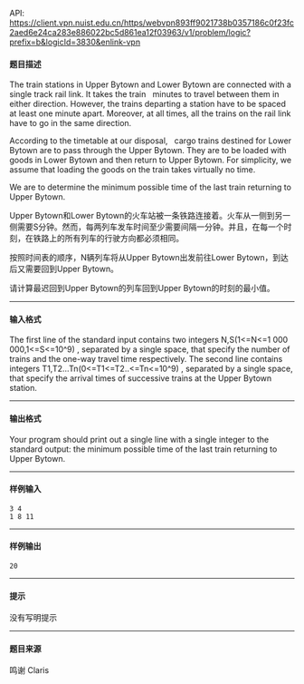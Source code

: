 API: https://client.vpn.nuist.edu.cn/https/webvpn893ff9021738b0357186c0f23fc2aed6e24ca283e886022bc5d861ea12f03963/v1/problem/logic?prefix=b&logicId=3830&enlink-vpn

#### 题目描述

The train stations in Upper Bytown and Lower Bytown are connected with a single track rail link. It takes the train   minutes to travel between them in either direction. However, the trains departing a station have to be spaced at least one minute apart. Moreover, at all times, all the trains on the rail link have to go in the same direction.

According to the timetable at our disposal,   cargo trains destined for Lower Bytown are to pass through the Upper Bytown. They are to be loaded with goods in Lower Bytown and then return to Upper Bytown. For simplicity, we assume that loading the goods on the train takes virtually no time.

We are to determine the minimum possible time of the last train returning to Upper Bytown.

Upper Bytown和Lower Bytown的火车站被一条铁路连接着。火车从一侧到另一侧需要S分钟。然而，每两列车发车时间至少需要间隔一分钟。并且，在每一个时刻，在铁路上的所有列车的行驶方向都必须相同。

按照时间表的顺序，N辆列车将从Upper Bytown出发前往Lower Bytown，到达后又需要回到Upper Bytown。

请计算最迟回到Upper Bytown的列车回到Upper Bytown的时刻的最小值。

---

#### 输入格式

The first line of the standard input contains two integers N,S(1<=N<=1 000 000,1<=S<=10^9) , separated by a single space, that specify the number of trains and the one-way travel time respectively. The second line contains   integers T1,T2…Tn(0<=T1<=T2..<=Tn<=10^9) , separated by a single space, that specify the arrival times of successive trains at the Upper Bytown station.

---

#### 输出格式

Your program should print out a single line with a single integer to the standard output: the minimum possible time of the last train returning to Upper Bytown.

---

#### 样例输入
```
3 4
1 8 11
```

---

#### 样例输出
```
20

```

---

#### 提示

没有写明提示

---

#### 题目来源

鸣谢 Claris